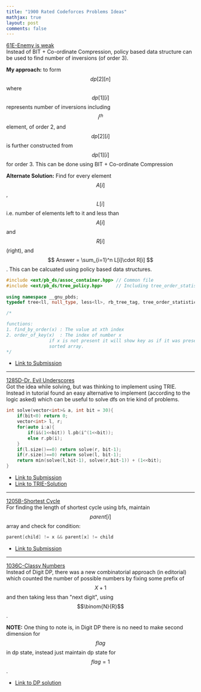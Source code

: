 ```yaml
---
title: "1900 Rated Codeforces Problems Ideas"
mathjax: true
layout: post
comments: false
---
```


[61E-Enemy is weak](https://codeforces.com/contest/61/problem/E)    
Instead of BIT + Co-ordinate Compression, policy based data structure can be used to find number of inversions (of order 3). 

**My approach:** to form $$ dp[2][n] $$ where $$ dp[1][i] $$ represents number of inversions including $$ i^{th} $$ element, of order 2, and $$ dp[2][i] $$ is further constructed from $$ dp[1][i] $$ for order 3. This can be done using BIT + Co-ordinate Compression 

**Alternate Solution:** Find for every element $$A[i]$$, $$L[i]$$ i.e. number of elements left to it and less than $$A[i]$$ and $$R[i]$$ (right), and $$ Answer = \sum_{i=1}^n L[i]\cdot R[i] $$. This can be calcuated using policy based data structures.


```cpp
#include <ext/pb_ds/assoc_container.hpp> // Common file
#include <ext/pb_ds/tree_policy.hpp>     // Including tree_order_statistics_node_updat
 
using namespace __gnu_pbds;
typedef tree<ll, null_type, less<ll>, rb_tree_tag, tree_order_statistics_node_update> ordered_set;

/*

functions: 
1. find_by_order(x) : The value at xth index
2. order_of_key(x)  : The index of number x
				if x is not present it will show key as if it was present in
				sorted array.
*/
```
* [Link to Submission](https://codeforces.com/contest/61/submission/40569977)

---

[1285D-Dr. Evil Underscores](https://codeforces.com/contest/1285/problem/D)    
Got the idea while solving, but was thinking to implement using TRIE. Instead in tutorial found an easy alternative to implement (according to the logic asked) which can be useful to solve dfs on trie kind of problems.

```cpp
int solve(vector<int>& a, int bit = 30){
	if(bit<0) return 0;
	vector<int> l, r;
	for(auto i:a){
		if(i&(1<<bit)) l.pb(i^(1<<bit));
		else r.pb(i);
	}
	if(l.size()==0) return solve(r, bit-1);
	if(r.size()==0) return solve(l, bit-1);
	return min(solve(l,bit-1), solve(r,bit-1)) + (1<<bit);
}
```
* [Link to Submission](https://codeforces.com/contest/1285/submission/82372023)			
* [Link to TRIE-Solution](https://codeforces.com/contest/1285/submission/68656872)

---


[1205B-Shortest Cycle](https://codeforces.com/contest/1205/problem/B)    
For finding the length of shortest cycle using bfs, maintain $$parent[i]$$ array and check for condition:

```cpp
parent[child] != x && parent[x] != child
```
* [Link to Submission](https://codeforces.com/contest/1205/submission/82392117)

---

[1036C-Classy Numbers](https://codeforces.com/contest/1036/problem/C)    
Instead of Digit DP, there was a new combinatorial approach (in editorial) which counted the number of possible numbers by fixing some prefix of $$X+1$$ and then taking less than "next digit", using $$\binom{N}{R}$$.

**NOTE:** One thing to note is, in Digit DP there is no need to make second dimension for $$flag$$ in dp state, instead just maintain dp state for $$flag = 1$$. 

* [Link to DP solution](https://codeforces.com/contest/1036/submission/82726317)


